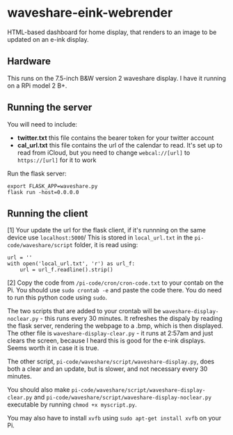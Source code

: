 # waveshare-eink-webrender
HTML-based dashboard for home display, that renders to an image to be updated on an e-ink display. 

## Hardware
This runs on the 7.5-inch B&W version 2 waveshare display. I have it running on a RPi model 2 B+.

## Running the server
You will need to include:
- **twitter.txt** this file contains the bearer token for your twitter account
- **cal_url.txt** this file contains the url of the calendar to read. It's set up to read from iCloud, but you need to change `webcal://[url]` to `https://[url]` for it to work

Run the flask server:

```
export FLASK_APP=waveshare.py
flask run -host=0.0.0.0
```


## Running the client
[1] Your update the url for the flask client, if it's runnning on the same device use `localhost:5000`/
This is stored in `local_url.txt` in the `pi-code/waveshare/script` folder, it is read using:

```
url = ''
with open('local_url.txt', 'r') as url_f:
    url = url_f.readline().strip()
```


[2] Copy the code from `/pi-code/cron/cron-code.txt` to your contab on the Pi. You should use `sudo crontab -e` and paste the code there. You do need to run this python code using `sudo`.

The two scripts that are added to your crontab will be `waveshare-display-noclear.py` - this runs every 30 minutes. It refreshes the dispaly by reading the flask server, rendering the webpage to a .bmp, which is then displayed. The other file is `waveshare-display-clear.py` - it runs at 2:57am and just clears the screen, because I heard this is good for the e-ink displays. Seems worth it in case it is true. 

The other script, `pi-code/waveshare/script/waveshare-display.py`, does both a clear and an update, but is slower, and not necessary every 30 minutes. 

You should also make `pi-code/waveshare/script/waveshare-display-clear.py` and `pi-code/waveshare/script/waveshare-display-noclear.py` executable by running `chmod +x myscript.py`.

You may also have to install `xvfb` using `sudo apt-get install xvfb` on your Pi. 
